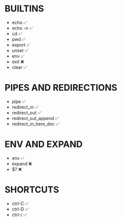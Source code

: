 # BUILTINS 

* echo  :white_check_mark:
* echo -n  :white_check_mark:
* cd  :white_check_mark:
* pwd  :white_check_mark:
* export  :white_check_mark:
* unset  :white_check_mark:
* env  :white_check_mark:
* exit  :x:
* clear :white_check_mark:

# PIPES AND REDIRECTIONS

* pipe  :white_check_mark:
* redirect_in  :white_check_mark:
* redirect_out  :white_check_mark:
* redirect_out_append  :white_check_mark:
* redirect_in_here_doc :white_check_mark:

# ENV AND EXPAND

* env  :white_check_mark:
* expand  :x:
* $?  :x:

# SHORTCUTS

* ctrl-C  :white_check_mark:
* ctrl-D  :white_check_mark:
* ctrl-/  :white_check_mark: